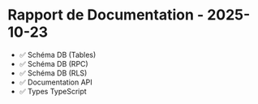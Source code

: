 # Rapport de Documentation - 2025-10-23

- ✅ Schéma DB (Tables)
- ✅ Schéma DB (RPC)
- ✅ Schéma DB (RLS)
- ✅ Documentation API
- ✅ Types TypeScript
